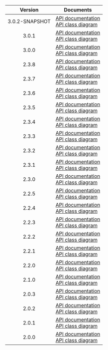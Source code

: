 | Version | Documents |
|:---:|---|
| 3.0.2-SNAPSHOT | [API documentation](3.0.2-SNAPSHOT)<br>[API class diagram](3.0.2-SNAPSHOT/api_class_diagram.svg) |
| 3.0.1 | [API documentation](3.0.1)<br>[API class diagram](3.0.1/api_class_diagram.svg) |
| 3.0.0 | [API documentation](3.0.0)<br>[API class diagram](3.0.0/api_class_diagram.svg) |
| 2.3.8 | [API documentation](2.3.8)<br>[API class diagram](2.3.8/api_class_diagram.svg) |
| 2.3.7 | [API documentation](2.3.7)<br>[API class diagram](2.3.7/api_class_diagram.svg) |
| 2.3.6 | [API documentation](2.3.6)<br>[API class diagram](2.3.6/api_class_diagram.svg) |
| 2.3.5 | [API documentation](2.3.5)<br>[API class diagram](2.3.5/api_class_diagram.svg) |
| 2.3.4 | [API documentation](2.3.4)<br>[API class diagram](2.3.4/api_class_diagram.svg) |
| 2.3.3 | [API documentation](2.3.3)<br>[API class diagram](2.3.3/api_class_diagram.svg) |
| 2.3.2 | [API documentation](2.3.2)<br>[API class diagram](2.3.2/api_class_diagram.svg) |
| 2.3.1 | [API documentation](2.3.1)<br>[API class diagram](2.3.1/api_class_diagram.svg) |
| 2.3.0 | [API documentation](2.3.0)<br>[API class diagram](2.3.0/api_class_diagram.svg) |
| 2.2.5 | [API documentation](2.2.5)<br>[API class diagram](2.2.5/api_class_diagram.svg) |
| 2.2.4 | [API documentation](2.2.4)<br>[API class diagram](2.2.4/api_class_diagram.svg) |
| 2.2.3 | [API documentation](2.2.3)<br>[API class diagram](2.2.3/api_class_diagram.svg) |
| 2.2.2 | [API documentation](2.2.2)<br>[API class diagram](2.2.2/api_class_diagram.svg) |
| 2.2.1 | [API documentation](2.2.1)<br>[API class diagram](2.2.1/api_class_diagram.svg) |
| 2.2.0 | [API documentation](2.2.0)<br>[API class diagram](2.2.0/api_class_diagram.svg) |
| 2.1.0 | [API documentation](2.1.0)<br>[API class diagram](2.1.0/api_class_diagram.svg) |
| 2.0.3 | [API documentation](2.0.3)<br>[API class diagram](2.0.3/api_class_diagram.svg) |
| 2.0.2 | [API documentation](2.0.2)<br>[API class diagram](2.0.2/api_class_diagram.svg) |
| 2.0.1 | [API documentation](2.0.1)<br>[API class diagram](2.0.1/api_class_diagram.svg) |
| 2.0.0 | [API documentation](2.0.0)<br>[API class diagram](2.0.0/api_class_diagram.svg) |
